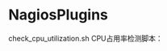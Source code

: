 NagiosPlugins
==================================================
check_cpu_utilization.sh
CPU占用率检测脚本：
